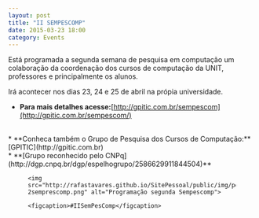 ```yaml
---
layout: post
title: "II SEMPESCOMP"
date: 2015-03-23 18:00
category: Events
---
```


<p class="txt-post">
    Está programada a segunda semana de pesquisa em computação um colaboração da coordenação dos cursos de computação da UNIT, professores e principalmente os alunos.
</p>

<p class="txt-post">
     Irá acontecer nos dias 23, 24 e 25 de abril na própia universidade.
</p>

* **Para mais detalhes acesse:**[http://gpitic.com.br/sempescom](http://gpitic.com.br/sempescom/)
<br/>
* **Conheca também o Grupo de Pesquisa dos Cursos de Computação:** [GPITIC](http://gpitic.com.br)
<br/>
* **[Grupo reconhecido pelo CNPq](http://dgp.cnpq.br/dgp/espelhogrupo/2586629911844504)**

<figure>

    <img src="http://rafastavares.github.io/SitePessoal/public/img/posts/banner-2semprescomp.png" alt="Programação segunda Sempescomp">

    <figcaption>#IISemPesComp</figcaption>
</figure>